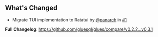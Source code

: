 ## What's Changed
* Migrate TUI implementation to Ratatui by [@panarch](https://github.com/panarch) in [#1](https://github.com/gluesql/glues/pull/1)

**Full Changelog**: https://github.com/gluesql/glues/compare/v0.2.2...v0.3.1
